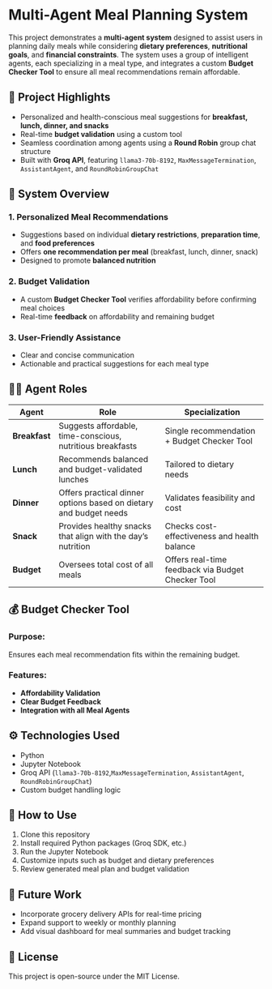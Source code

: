 # Multi-Agent Meal Planning System

This project demonstrates a **multi-agent system** designed to assist users in planning daily meals while considering **dietary preferences**, **nutritional goals**, and **financial constraints**. The system uses a group of intelligent agents, each specializing in a meal type, and integrates a custom **Budget Checker Tool** to ensure all meal recommendations remain affordable.

## 🌟 Project Highlights

- Personalized and health-conscious meal suggestions for **breakfast, lunch, dinner, and snacks**
- Real-time **budget validation** using a custom tool
- Seamless coordination among agents using a **Round Robin** group chat structure
- Built with **Groq API**, featuring `llama3-70b-8192`, `MaxMessageTermination`, `AssistantAgent`, and `RoundRobinGroupChat`

## 🧠 System Overview

### 1. Personalized Meal Recommendations
- Suggestions based on individual **dietary restrictions**, **preparation time**, and **food preferences**
- Offers **one recommendation per meal** (breakfast, lunch, dinner, snack)
- Designed to promote **balanced nutrition**

### 2. Budget Validation
- A custom **Budget Checker Tool** verifies affordability before confirming meal choices
- Real-time **feedback** on affordability and remaining budget

### 3. User-Friendly Assistance
- Clear and concise communication
- Actionable and practical suggestions for each meal type

## 🧑‍💻 Agent Roles

| Agent         | Role                                                                 | Specialization                                              |
|---------------|----------------------------------------------------------------------|-------------------------------------------------------------|
| **Breakfast** | Suggests affordable, time-conscious, nutritious breakfasts           | Single recommendation + Budget Checker Tool                |
| **Lunch**     | Recommends balanced and budget-validated lunches                     | Tailored to dietary needs                                   |
| **Dinner**    | Offers practical dinner options based on dietary and budget needs    | Validates feasibility and cost                              |
| **Snack**     | Provides healthy snacks that align with the day’s nutrition          | Checks cost-effectiveness and health balance                |
| **Budget**    | Oversees total cost of all meals                                     | Offers real-time feedback via Budget Checker Tool           |

## 💰 Budget Checker Tool

### Purpose:
Ensures each meal recommendation fits within the remaining budget.

### Features:
- **Affordability Validation**
- **Clear Budget Feedback**
- **Integration with all Meal Agents**

## ⚙️ Technologies Used

- Python
- Jupyter Notebook
- Groq API (`llama3-70b-8192`,`MaxMessageTermination`, `AssistantAgent`, `RoundRobinGroupChat`)
- Custom budget handling logic

## 🚀 How to Use

1. Clone this repository
2. Install required Python packages (Groq SDK, etc.)
3. Run the Jupyter Notebook
4. Customize inputs such as budget and dietary preferences
5. Review generated meal plan and budget validation

## 📌 Future Work

- Incorporate grocery delivery APIs for real-time pricing
- Expand support to weekly or monthly planning
- Add visual dashboard for meal summaries and budget tracking

## 📄 License

This project is open-source under the MIT License.
